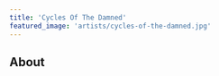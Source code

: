 ```yaml
---
title: 'Cycles Of The Damned'
featured_image: 'artists/cycles-of-the-damned.jpg'
---
```


## About


